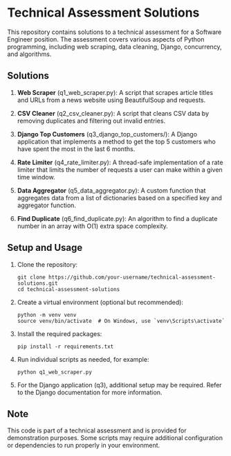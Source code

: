 # Technical Assessment Solutions

This repository contains solutions to a technical assessment for a Software Engineer position. The assessment covers various aspects of Python programming, including web scraping, data cleaning, Django, concurrency, and algorithms.

## Solutions

1. **Web Scraper** (q1_web_scraper.py): A script that scrapes article titles and URLs from a news website using BeautifulSoup and requests.

2. **CSV Cleaner** (q2_csv_cleaner.py): A script that cleans CSV data by removing duplicates and filtering out invalid entries.

3. **Django Top Customers** (q3_django_top_customers/): A Django application that implements a method to get the top 5 customers who have spent the most in the last 6 months.

4. **Rate Limiter** (q4_rate_limiter.py): A thread-safe implementation of a rate limiter that limits the number of requests a user can make within a given time window.

5. **Data Aggregator** (q5_data_aggregator.py): A custom function that aggregates data from a list of dictionaries based on a specified key and aggregator function.

6. **Find Duplicate** (q6_find_duplicate.py): An algorithm to find a duplicate number in an array with O(1) extra space complexity.

## Setup and Usage

1. Clone the repository:
   ```
   git clone https://github.com/your-username/technical-assessment-solutions.git
   cd technical-assessment-solutions
   ```

2. Create a virtual environment (optional but recommended):
   ```
   python -m venv venv
   source venv/bin/activate  # On Windows, use `venv\Scripts\activate`
   ```

3. Install the required packages:
   ```
   pip install -r requirements.txt
   ```

4. Run individual scripts as needed, for example:
   ```
   python q1_web_scraper.py
   ```

5. For the Django application (q3), additional setup may be required. Refer to the Django documentation for more information.

## Note

This code is part of a technical assessment and is provided for demonstration purposes. Some scripts may require additional configuration or dependencies to run properly in your environment.
